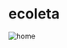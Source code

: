# ecoleta


![home](https://user-images.githubusercontent.com/37811034/83910519-18dbeb00-a741-11ea-84b9-bf837702d131.PNG)
